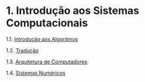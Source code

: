 # 1. Introdução aos Sistemas Computacionais

   1.1. [Introdução aos Algoritmos](algoritmos.md)
   
   1.2. [Tradução](traducao.md)

   1.3. [Arquitetura de Computadores](oac.md)
   
   1.4. [Sistemas Numéricos](cic0004_t04_sistemasnumericos.pdf)
